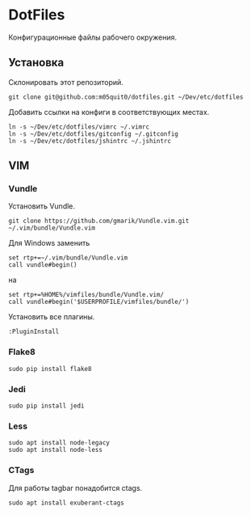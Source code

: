 # DotFiles

Конфигурационные файлы рабочего окружения.

## Установка
Склонировать этот репозиторий.

    git clone git@github.com:m05quit0/dotfiles.git ~/Dev/etc/dotfiles

Добавить ссылки на конфиги в соответствующих местах.

    ln -s ~/Dev/etc/dotfiles/vimrc ~/.vimrc
    ln -s ~/Dev/etc/dotfiles/gitconfig ~/.gitconfig
    ln -s ~/Dev/etc/dotfiles/jshintrc ~/.jshintrc

## VIM

### Vundle
Установить Vundle.

    git clone https://github.com/gmarik/Vundle.vim.git ~/.vim/bundle/Vundle.vim

Для Windows заменить

    set rtp+=~/.vim/bundle/Vundle.vim
    call vundle#begin()

на

    set rtp+=%HOME%/vimfiles/bundle/Vundle.vim/
    call vundle#begin('$USERPROFILE/vimfiles/bundle/')

Установить все плагины.

    :PluginInstall

### Flake8
    
    sudo pip install flake8

### Jedi
    
    sudo pip install jedi

### Less
    sudo apt install node-legacy
    sudo apt install node-less

### CTags
Для работы tagbar понадобится ctags.

    sudo apt install exuberant-ctags
